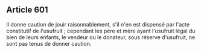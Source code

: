 Article 601
----
Il donne caution de jouir raisonnablement, s'il n'en est dispensé par l'acte
constitutif de l'usufruit ; cependant les père et mère ayant l'usufruit légal du
bien de leurs enfants, le vendeur ou le donateur, sous réserve d'usufruit, ne
sont pas tenus de donner caution.
